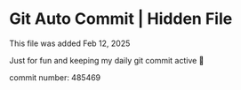 # Git Auto Commit | Hidden File

This file was added Feb 12, 2025

Just for fun and keeping my daily git commit active 🤪

commit number: 485469
